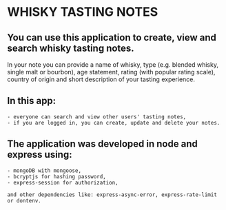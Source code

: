 # WHISKY TASTING NOTES

## You can use this application to create, view and search whisky tasting notes.

In your note you can provide a name of whisky, type (e.g. blended whisky, single malt or bourbon), age statement, rating (with popular rating scale), country of origin and short description of your tasting experience.

## In this app:

    - everyone can search and view other users' tasting notes,
    - if you are logged in, you can create, update and delete your notes.

## The application was developed in node and express using:

    - mongoDB with mongoose,
    - bcryptjs for hashing password,
    - express-session for authorization,

    and other dependencies like: express-async-error, express-rate-limit or dontenv.
